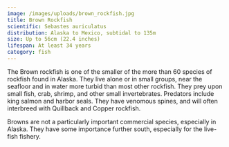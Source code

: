 ```yaml
---
image: /images/uploads/brown_rockfish.jpg
title: Brown Rockfish
scientific: Sebastes auriculatus
distribution: Alaska to Mexico, subtidal to 135m
size: Up to 56cm (22.4 inches)
lifespan: At least 34 years
category: fish
---
```


The Brown rockfish is one of the smaller of the more than 60 species of rockfish found in Alaska. They live alone or in small groups, near the seafloor and in water more turbid than most other rockfish. They prey upon small fish, crab, shrimp, and other small invertebrates. Predators include king salmon and harbor seals. They have venomous spines, and will often interbreed with Quillback and Copper rockfish.

Browns are not a particularly important commercial species, especially in Alaska. They have some importance further south, especially for the live-fish fishery.
